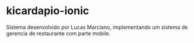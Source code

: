 # kicardapio-ionic
Sistema desenvolvido por Lucas Marciano, implementando um sistema de gerencia de restaurante
com parte mobile.
